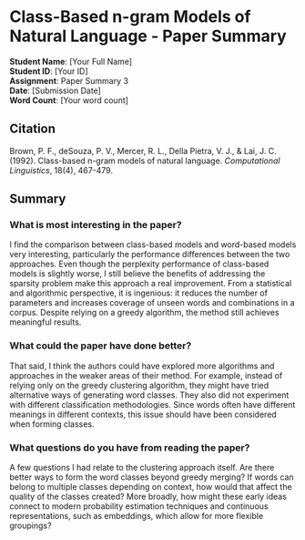 # Class-Based n-gram Models of Natural Language - Paper Summary

**Student Name**: [Your Full Name]  
**Student ID**: [Your ID]  
**Assignment**: Paper Summary 3  
**Date**: [Submission Date]  
**Word Count**: [Your word count]

## Citation
Brown, P. F., deSouza, P. V., Mercer, R. L., Della Pietra, V. J., & Lai, J. C. (1992). Class-based n-gram models of natural language. *Computational Linguistics*, 18(4), 467-479.

## Summary

### What is most interesting in the paper?
I find the comparison between class-based models and word-based models very interesting, particularly the performance differences between the two approaches. Even though the perplexity performance of class-based models is slightly worse, I still believe the benefits of addressing the sparsity problem make this approach a real improvement. From a statistical and algorithmic perspective, it is ingenious: it reduces the number of parameters and increases coverage of unseen words and combinations in a corpus. Despite relying on a greedy algorithm, the method still achieves meaningful results.

### What could the paper have done better?
That said, I think the authors could have explored more algorithms and approaches in the weaker areas of their method. For example, instead of relying only on the greedy clustering algorithm, they might have tried alternative ways of generating word classes. They also did not experiment with different classification methodologies. Since words often have different meanings in different contexts, this issue should have been considered when forming classes.

### What questions do you have from reading the paper?
A few questions I had relate to the clustering approach itself. Are there better ways to form the word classes beyond greedy merging? If words can belong to multiple classes depending on context, how would that affect the quality of the classes created? More broadly, how might these early ideas connect to modern probability estimation techniques and continuous representations, such as embeddings, which allow for more flexible groupings?


